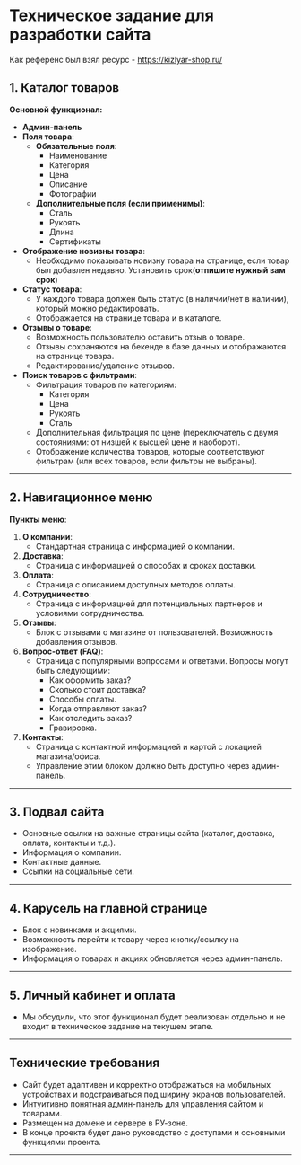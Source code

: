 # Техническое задание для разработки сайта

Как референс был взял ресурс - https://kizlyar-shop.ru/

## 1. Каталог товаров

**Основной функционал:**

- **Админ-панель**
- **Поля товара**:
  - **Обязательные поля**:
    - Наименование
    - Категория
    - Цена
    - Описание
    - Фотографии
  - **Дополнительные поля (если применимы)**:
    - Сталь
    - Рукоять
    - Длина
    - Сертификаты
- **Отображение новизны товара**:
  - Необходимо показывать новизну товара на странице, если товар был добавлен недавно. Установить срок(**отпишите нужный вам срок**)
- **Статус товара**:
  - У каждого товара должен быть статус (в наличии/нет в наличии), который можно редактировать.
  - Отображается на странице товара и в каталоге.
- **Отзывы о товаре**:
  - Возможность пользователю оставить отзыв о товаре.
  - Отзывы сохраняются на бекенде в базе данных и отображаются на странице товара.
  - Редактирование/удаление отзывов.
- **Поиск товаров с фильтрами**:
  - Фильтрация товаров по категориям:
    - Категория
    - Цена
    - Рукоять
    - Сталь
  - Дополнительная фильтрация по цене (переключатель с двумя состояниями: от низшей к высшей цене и наоборот).
  - Отображение количества товаров, которые соответствуют фильтрам (или всех товаров, если фильтры не выбраны).

---

## 2. Навигационное меню

**Пункты меню**:

1. **О компании**:
   - Стандартная страница с информацией о компании.
2. **Доставка**:
   - Страница с информацией о способах и сроках доставки.
3. **Оплата**:
   - Страница с описанием доступных методов оплаты.
4. **Сотрудничество**:
   - Страница с информацией для потенциальных партнеров и условиями сотрудничества.
5. **Отзывы**:
   - Блок с отзывами о магазине от пользователей. Возможность добавления отзывов.
6. **Вопрос-ответ (FAQ)**:
   - Страница с популярными вопросами и ответами. Вопросы могут быть следующими:
     - Как оформить заказ?
     - Сколько стоит доставка?
     - Способы оплаты.
     - Когда отправляют заказ?
     - Как отследить заказ?
     - Гравировка.
7. **Контакты**:
   - Страница с контактной информацией и картой с локацией магазина/офиса.
   - Управление этим блоком должно быть доступно через админ-панель.

---

## 3. Подвал сайта

- Основные ссылки на важные страницы сайта (каталог, доставка, оплата, контакты и т.д.).
- Информация о компании.
- Контактные данные.
- Ссылки на социальные сети.

---

## 4. Карусель на главной странице

- Блок с новинками и акциями.
- Возможность перейти к товару через кнопку/ссылку на изображение.
- Информация о товарах и акциях обновляется через админ-панель.

---

## 5. Личный кабинет и оплата

- Мы обсудили, что этот функционал будет реализован отдельно и не входит в техническое задание на текущем этапе.

---

## Технические требования

- Сайт будет адаптивен и корректно отображаться на мобильных устройствах и подстраиваться под ширину экранов пользователей.
- Интуитивно понятная админ-панель для управления сайтом и товарами.
- Размещен на домене и сервере в РУ-зоне.
- В конце проекта будет дано руководство с доступами и основными функциями проекта.

---
